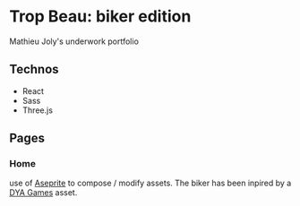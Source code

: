 # Trop Beau: biker edition
Mathieu Joly's underwork portfolio

## Technos

* React
* Sass
* Three.js

## Pages

### Home

use of [Aseprite](https://www.aseprite.org/) to compose / modify assets.
The biker has been inpired by a [DYA Games](http://dyagames.com/) asset.
